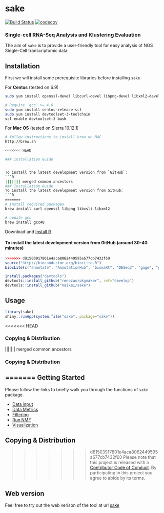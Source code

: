 <!-- README.md is generated from README.Rmd. Please edit that file -->
sake
====

[![Build Status](https://travis-ci.com/naikai/sake.svg?token=qigAqQi4xmKjKDqnm97n&branch=master)](https://travis-ci.com/naikai/sake) [![codecov](https://codecov.io/gh/naikai/sake/branch/master/graph/badge.svg?token=WEipAvcFMf)](https://codecov.io/gh/naikai/sake)

### **S**ingle-cell RNA-Seq **A**nalysis and **K**lustering **E**valuation

The aim of `sake` is to provide a user-friendly tool for easy analysis of NGS Single-Cell transcriptomic data

Installation
------------

First we will install some prerequisite libraries before installing `sake`

For **Centos** (tested on 6.9)

``` bash
sudo yum install openssl-devel libcurl-devel libpng-devel libxml2-devel libxslt

# Require `gcc` >= 4.6 
sudo yum install centos-release-scl
sudo yum install devtoolset-3-toolchain
scl enable devtoolset-3 bash
```

For **Mac OS** (tested on Sierra 10.12.1)

``` bash
# follow instructions to install brew on MAC
http://brew.sh

<<<<<<< HEAD

### Installation Guide


To install the latest development version from `GitHub`:
```R
||||||| merged common ancestors
### Installation Guide
To install the latest development version from GitHub:
```R
=======
# install required packages 
brew install curl openssl libpng libxslt libxml2 

# update gcc
brew install gcc48
```

Download and [Install R](http://cran.wustl.edu)

#### To install the latest development version from GitHub (around 30-40 minutes)

``` r
>>>>>>> d81503917801e4aca8062449595a677cb7432f60
source("http://bioconductor.org/biocLite.R")
biocLite(c("annotate", "AnnotationHub", "biomaRt", "DESeq2", "gage", "gageData", "GO.db", "pathview"))

install.packages("devtools")
devtools::install_github("renozao/pkgmaker", ref="develop")
devtools::install_github("naikai/sake")
```

Usage
-----

``` r
library(sake)
shiny::runApp(system.file("sake", package="sake"))
```

<<<<<<< HEAD

### Copying & Distribution
||||||| merged common ancestors
### Copying & Distribution
=======
Getting Started
---------------

Please follow the links to briefly walk you through the functions of `sake` package.

-   [Data input](vignettes/Data_Input.Rmd)
-   [Data Metrics](vignettes/Data_Metrics.Rmd)
-   [Filtering](vignettes/Filtering.Rmd)
-   [Run NMF](vignettes/NMF.Rmd)
-   [Visualization](vignettes/Visualization.Rmd)

Copying & Distribution
----------------------

>>>>>>> d81503917801e4aca8062449595a677cb7432f60
Please note that this project is released with a [Contributor Code of Conduct](CONDUCT.md). By participating in this project you agree to abide by its terms.

Web version
-----------

Feel free to try out the web verison of the tool at url [sake](http://sake.mhammell.tools)
